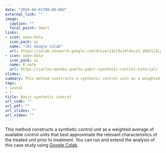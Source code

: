 ```yaml
---
date: "2019-04-01T00:00:00Z"
external_link: ""
image:
  caption: ""
  focal_point: Smart
links:
- icon: open-data
  icon_pack: ai
  name: "[R] Google Colab"
  url: https://colab.research.google.com/drive/11LC9x24l4nczS_zR81SJ2LgCkpVALk1E?usp=sharing
- icon: open-data
  icon_pack: ai
  name: R note
  url: https://carlos-mendez.quarto.pub/r-synthetic-control-tutorial/
slides: 
summary: This method constructs a synthetic control unit as a weighted average of available control units that best approximate the relevant characteristics of the treated unit prior to treatment.
tags:
- causal
- r
title: Basic synthetic control 
url_code: ""
url_pdf: ""
url_slides: ""
url_video: ""
---
```


This method constructs a synthetic control unit as a weighted average of available control units that best approximate the relevant characteristics of the treated unit prior to treatment. You can run and extend the analysis of this case study using   [Google Colab](https://colab.research.google.com/drive/11LC9x24l4nczS_zR81SJ2LgCkpVALk1E?usp=sharing).
